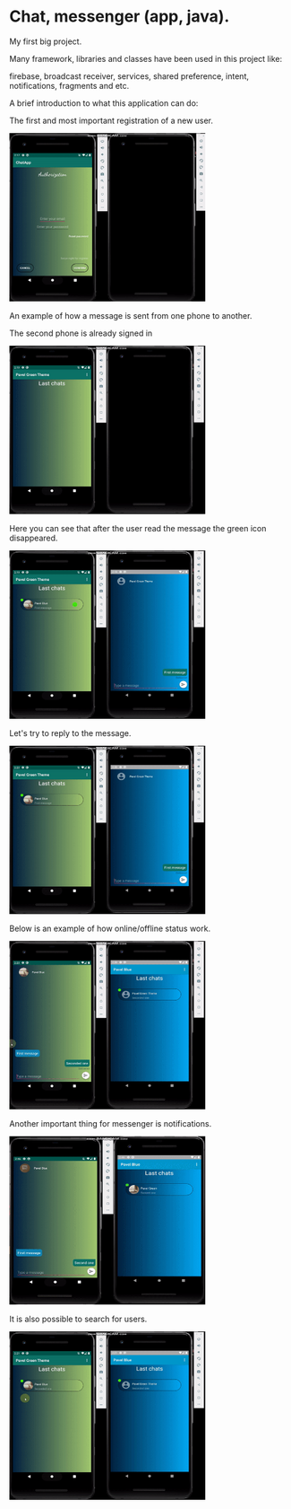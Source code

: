 # Chat, messenger (app, java).

My first big project.

Many framework, libraries and classes have been used in this project like: 

firebase, broadcast receiver, services, shared preference, intent, notifications, fragments and etc.

A brief introduction to what this application can do:

The first and most important registration of a new user.

<img src="https://github.com/PavelMaltsev20/Chat-app/blob/master/readme.img/register.gif" height="300" width="350">




An example of how a message is sent from one phone to another.

The second phone is already signed in

<img src="https://github.com/PavelMaltsev20/Chat-app/blob/master/readme.img/first%20mesage.gif" height="300" width="350">

Here you can see that after the user read the message the green icon disappeared.

<img src="https://github.com/PavelMaltsev20/Chat-app/blob/master/readme.img/first%20message%202.gif" height="300" width="350">

Let's try to reply to the message.

<img src="https://github.com/PavelMaltsev20/Chat-app/blob/master/readme.img/second%20message.gif" height="300" width="350">

Below is an example of how online/offline status work.

<img src="https://github.com/PavelMaltsev20/Chat-app/blob/master/readme.img/status.gif" height="300" width="350">

Another important thing for messenger is notifications.

<img src="https://github.com/PavelMaltsev20/Chat-app/blob/master/readme.img/notifications.gif" height="300" width="350">

It is also possible to search for users.

<img src="https://github.com/PavelMaltsev20/Chat-app/blob/master/readme.img/search%20edit%20text.gif" height="300" width="350">























